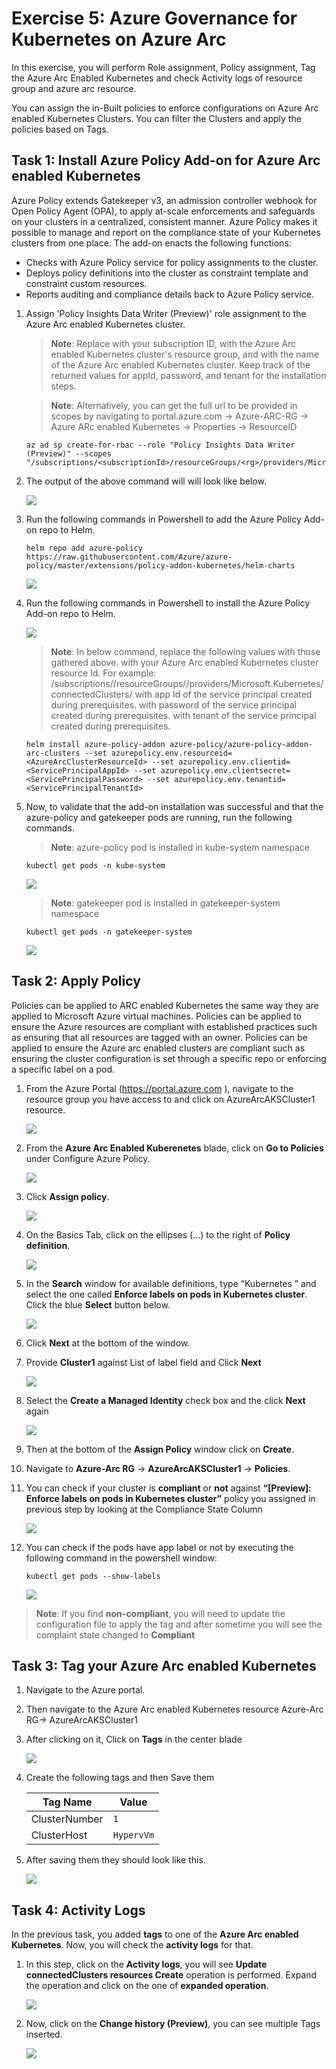 # Exercise 5: Azure Governance for Kubernetes on Azure Arc
In this exercise, you will perform Role assignment, Policy assignment, Tag the Azure Arc Enabled Kubernetes and check Activity logs of resource group and azure arc resource.

You can assign the in-Built policies to enforce configurations on Azure Arc enabled Kubernetes Clusters. You can filter the Clusters and apply the policies based on Tags.

## Task 1: Install Azure Policy Add-on for Azure Arc enabled Kubernetes

Azure Policy extends Gatekeeper v3, an admission controller webhook for Open Policy Agent (OPA), to apply at-scale enforcements and safeguards on your clusters in a centralized, consistent manner. Azure Policy makes it possible to manage and report on the compliance state of your Kubernetes clusters from one place. The add-on enacts the following functions:

   - Checks with Azure Policy service for policy assignments to the cluster.
   - Deploys policy definitions into the cluster as constraint template and constraint custom resources.
   - Reports auditing and compliance details back to Azure Policy service.

1. Assign 'Policy Insights Data Writer (Preview)' role assignment to the Azure Arc enabled Kubernetes cluster. 

   > **Note**: Replace <subscriptionId> with your subscription ID, <rg> with the Azure Arc enabled Kubernetes cluster's resource group, and <clusterName> with the name of the Azure Arc enabled Kubernetes cluster. Keep track of the returned values for appId, password, and tenant for the installation steps. 
	
   > **Note**: Alternatively, you can get the full url to be provided in scopes by navigating to portal.azure.com -> Azure-ARC-RG -> Azure ARc enabled Kubernetes -> Properties -> ResourceID

    ```
    az ad sp create-for-rbac --role "Policy Insights Data Writer (Preview)" --scopes "/subscriptions/<subscriptionId>/resourceGroups/<rg>/providers/Microsoft.Kubernetes/connectedClusters/<clusterName>"
    ```

2. The output of the above command will will look like below.
	
   ![](./images/arc-0002.png)

3. Run the following commands in Powershell to add the Azure Policy Add-on repo to Helm.
 
     ```
     helm repo add azure-policy https://raw.githubusercontent.com/Azure/azure-policy/master/extensions/policy-addon-kubernetes/helm-charts 
    ```

   ![](./images/arc-0003.png)

4. Run the following commands in Powershell to install the Azure Policy Add-on repo to Helm.

   ![](./images/arc-0004.png)
      
     > **Note**: In below command, replace the following values with those gathered above.
   <AzureArcClusterResourceId> with your Azure Arc enabled Kubernetes cluster resource Id. 
    > For example: /subscriptions/<subscriptionId>/resourceGroups/<rg>/providers/Microsoft.Kubernetes/connectedClusters/<clusterName>
       <ServicePrincipalAppId> with app Id of the service principal created during prerequisites.
       <ServicePrincipalPassword> with password of the service principal created during prerequisites.
       <ServicePrincipalTenantId> with tenant of the service principal created during prerequisites.
   
   ```
   helm install azure-policy-addon azure-policy/azure-policy-addon-arc-clusters --set azurepolicy.env.resourceid=<AzureArcClusterResourceId> --set azurepolicy.env.clientid=<ServicePrincipalAppId> --set azurepolicy.env.clientsecret=<ServicePrincipalPassword> --set azurepolicy.env.tenantid=<ServicePrincipalTenantId>
   ```

5. Now, to validate that the add-on installation was successful and that the azure-policy and gatekeeper pods are running, run the following commands.
    
   > **Note**: azure-policy pod is installed in kube-system namespace
     ```
	kubectl get pods -n kube-system
     ```
   ![](./images/arc-0005.png)
   
   > **Note**: gatekeeper pod is installed in gatekeeper-system namespace
    ```
	kubectl get pods -n gatekeeper-system
    ```
   ![](./images/arc-0006.png)


## Task 2: Apply Policy
Policies can be applied to ARC enabled Kubernetes the same way they are applied to Microsoft Azure virtual machines. Policies can be applied to ensure the Azure resources are compliant with established practices such as ensuring that all resources are tagged with an owner. Policies can be applied to ensure the Azure arc enabled clusters are compliant such as ensuring the cluster configuration is set through a specific repo or enforcing a specific label on a pod.

1. From the Azure Portal (https://portal.azure.com ), navigate to the resource group you have access to and click on AzureArcAKSCluster1 resource. 

     ![](./images/arc-0013.png)

2. From the **Azure Arc Enabled Kuberenetes** blade, click on **Go to Policies** under Configure Azure Policy.

     ![](./images/arc-0014.png)

3. Click **Assign policy**.

     ![](./images/arc-0015.png)

4. On the Basics Tab, click on the ellipses (…) to the right of **Policy definition**.

     ![](./images/arc-0016.png)

5. In the **Search** window for available definitions, type “Kubernetes ” and select the one called **Enforce labels on pods in Kubernetes cluster**.  Click the blue **Select** button below.

     ![](./images/arc-0017.png)

6. Click **Next** at the bottom of the window.

7. Provide  **Cluster1** against List of label field and Click **Next**

     ![](./images/arc-0029.png)
   
8. Select the **Create a Managed Identity** check box and the click **Next** again

     ![](./images/arc-0018.png)

9. Then at the bottom of the **Assign Policy** window click on **Create**.

10. Navigate to **Azure-Arc RG** -> **AzureArcAKSCluster1** -> **Policies**.

11. You can check if your cluster is **compliant** or **not** against **“[Preview]: Enforce labels on pods in Kubernetes cluster”** policy you assigned in previous step by looking at the Compliance State Column

     ![](./images/arc-0030.png)

12. You can check if the pods have app label or not by executing the following command in the powershell window:

    ```
    kubectl get pods --show-labels
    ```

     ![](./images/arc-0031.png)

   > **Note**: If you find **non-compliant**, you will need to update the configuration file to apply the tag and after sometime you will see the complaint state changed to **Compliant**

    
## Task 3: Tag your Azure Arc enabled Kubernetes

1. Navigate to the Azure portal.

2. Then navigate to the Azure Arc enabled Kubernetes resource Azure-Arc RG-> AzureArcAKSCluster1

3. After clicking on it, Click on **Tags** in the center blade

     ![](./images/arc-0025.png)

4. Create the following tags and then Save them
   
    Tag Name | Value
    --- | ---
    ClusterNumber | `1`
    ClusterHost | `HypervVm`

5. After saving them they should look like this.&nbsp;&nbsp;

     ![](./images/arc-0026.png)
 
## Task 4: Activity Logs
In the previous task, you added **tags** to one of the **Azure Arc enabled Kubernetes**. Now, you will check the **activity logs** for that.

1. In this step, click on the **Activity logs**, you will see **Update connectedClusters resources Create** operation is performed. Expand the operation and click on the one of **expanded operation**.

     ![](./images/arc-0027.png)

2. Now, click on the **Change history (Preview)**, you can see multiple Tags inserted.

     ![](./images/arc-0028.png)
